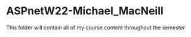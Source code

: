 # ASPnetW22-Michael_MacNeill
 
This folder will contain all of my course content throughout the semester